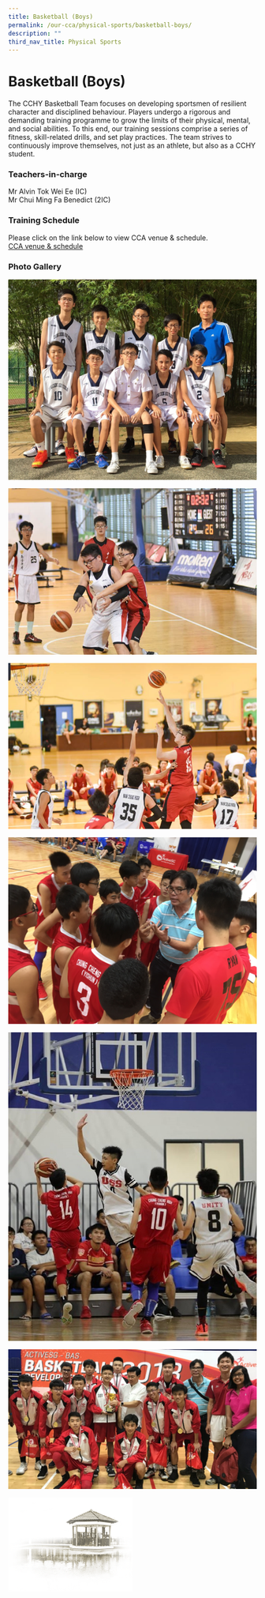 ```yaml
---
title: Basketball (Boys)
permalink: /our-cca/physical-sports/basketball-boys/
description: ""
third_nav_title: Physical Sports
---
```

# **Basketball (Boys)**

The CCHY Basketball Team focuses on developing sportsmen of resilient character and disciplined behaviour. Players undergo a rigorous and demanding training programme to grow the limits of their physical, mental, and social abilities. To this end, our training sessions comprise a series of fitness, skill-related drills, and set play practices. The team strives to continuously improve themselves, not just as an athlete, but also as a CCHY student.

### Teachers-in-charge

Mr Alvin Tok Wei Ee (IC)   
Mr Chui Ming Fa Benedict (2IC)

### Training Schedule

Please click on the link below to view CCA venue & schedule.   
[CCA venue & schedule](/our-cca/cca/cca-venue-schedule/)

### Photo Gallery

![](/images/da8f1065e_62521.jpg)

![](/images/5daf1c296_62522.jpg)

![](/images/33d864724_62523.jpg)

![](/images/6ff7b4427_62524.jpg)

![](/images/20435e9b2_62525.jpg)

![](/images/98ccb4a51_62526.jpg)


<img src="/images/pavilion.png" 
     style="width:50%">